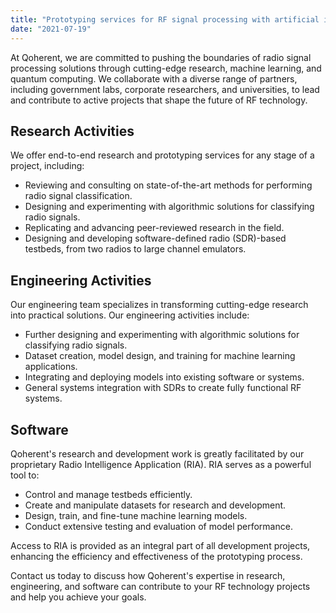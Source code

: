 ```yaml
---
title: "Prototyping services for RF signal processing with artificial intelligence."
date: "2021-07-19"
---
```


<!-- ## Machine learning for passive RF signal processing -->

At Qoherent, we are committed to pushing the boundaries of radio signal processing solutions through cutting-edge research, machine learning, and quantum computing. We collaborate with a diverse range of partners, including government labs, corporate researchers, and universities, to lead and contribute to active projects that shape the future of RF technology.

## Research Activities

We offer end-to-end research and prototyping services for any stage of a project, including:

- Reviewing and consulting on state-of-the-art methods for performing radio signal classification.
- Designing and experimenting with algorithmic solutions for classifying radio signals.
- Replicating and advancing peer-reviewed research in the field.
- Designing and developing software-defined radio (SDR)-based testbeds, from two radios to large channel emulators.

## Engineering Activities

Our engineering team specializes in transforming cutting-edge research into practical solutions. Our engineering activities include:

- Further designing and experimenting with algorithmic solutions for classifying radio signals.
- Dataset creation, model design, and training for machine learning applications.
- Integrating and deploying models into existing software or systems.
- General systems integration with SDRs to create fully functional RF systems.

## Software

Qoherent's research and development work is greatly facilitated by our proprietary Radio Intelligence Application (RIA). RIA serves as a powerful tool to:

- Control and manage testbeds efficiently.
- Create and manipulate datasets for research and development.
- Design, train, and fine-tune machine learning models.
- Conduct extensive testing and evaluation of model performance.

Access to RIA is provided as an integral part of all development projects, enhancing the efficiency and effectiveness of the prototyping process.

Contact us today to discuss how Qoherent's expertise in research, engineering, and software can contribute to your RF technology projects and help you achieve your goals.
